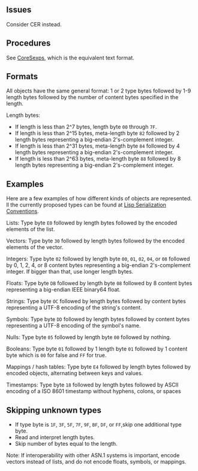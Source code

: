## Issues

Consider CER instead.

## Procedures

See [CoreSexps](CoreSexps.md), which is the equivalent text format.

## Formats


All objects have the same general format: 1 or 2 type bytes
followed by 1-9 length bytes
followed by the number of content bytes specified in the length.

Length bytes:

  * If length is less than 2^7 bytes, length byte `00` through `7F`.
  * If length is less than 2^15 bytes, meta-length byte `82` followed by 2 length bytes
    representing a big-endian 2's-complement integer.
  * If length is less than 2^31 bytes, meta-length byte `84` followed by 4 length bytes
    representing a big-endian 2's-complement integer.
  * If length is less than 2^63 bytes, meta-length byte `88` followed by 8 length bytes
    representing a big-endian 2's-complement integer.

## Examples

Here are a few examples of how different kinds of objects are represented.
ll the currently proposed types can be found at [Lisp Serialization Conventions](http://tinyurl.com/asn1-ler).

Lists:  Type byte `E0`
followed by length bytes
followed by the encoded elements of the list.

Vectors:  Type byte `30`
followed by length bytes
followed by the encoded elements of the vector.

Integers:  Type byte `02` followed by length byte `00`, `01`, `02`, `04`, or `08`
followed by 0, 1, 2, 4, or 8 content bytes
representing a big-endian 2's-complement integer.
If bigger than that, use longer length bytes.

Floats:  Type byte `DB` followed by length byte `08`
followed by 8 content bytes
representing a big-endian IEEE binary64 float.

Strings:  Type byte `OC` followed by length bytes
followed by content bytes
representing a UTF-8 encoding of the string's content.

Symbols:  Type byte `DD` followed by length bytes
followed by content bytes representing a UTF-8 encoding of the symbol's name.

Nulls:  Type byte `05` followed by length byte `00`
followed by nothing.

Booleans:  Type byte `01` followed by 1 length byte `01`
followed by 1 content byte which is `00` for false and `FF` for true.

Mappings / hash tables:  Type byte `E4`
followed by length bytes
followed by encoded objects, alternating between keys and values.

Timestamps: Type byte `18`
followed by length bytes
followed by ASCII encoding of a ISO 8601 timestamp
without hyphens, colons, or spaces

## Skipping unknown types

  * If type byte is `1F`, `3F`, `5F`, `7F`, `9F`, `BF`, `DF`, or `FF`,skip one additional type byte.
  * Read and interpret length bytes.
  * Skip number of bytes equal to the length.
  
Note:  If interoperability with other ASN.1 systems is important, encode vectors instead of lists,
and do not encode floats, symbols, or mappings.
